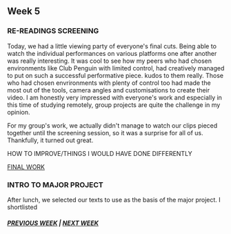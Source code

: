 ## Week 5 

### RE-READINGS SCREENING

Today, we had a little viewing party of everyone's final cuts. Being able to watch the individual performances on various platforms one after another was really interesting. It was cool to see how my peers who had chosen environments like Club Penguin with limited control, had creatively managed to put on such a successful performative piece. kudos to them really. Those who had chosen envrironments with plenty of control too had made the most out of the tools, camera angles and customisations to create their video. I am honestly very impressed with everyone's work and especially in this time of studying remotely, group projects are quite the challenge in my opinion. 

For my group's work, we actually didn't manage to watch our clips pieced together until the screening session, so it was a surprise for all of us. Thankfully, it turned out great. 

HOW TO IMPROVE/THINGS I WOULD HAVE DONE DIFFERENTLY 

[FINAL WORK](https://www.youtube.com/watch?v=leyVlwvDqNM&feature=youtu.be)

### INTRO TO MAJOR PROJECT 

After lunch, we selected our texts to use as the basis of the major project. I shortlisted 

##### [PREVIOUS WEEK](https://samanthangsy.github.io/codewords/Weekly%20Diary/04/)  |  [NEXT WEEK](https://samanthangsy.github.io/codewords/Weekly%20Diary/06/)

